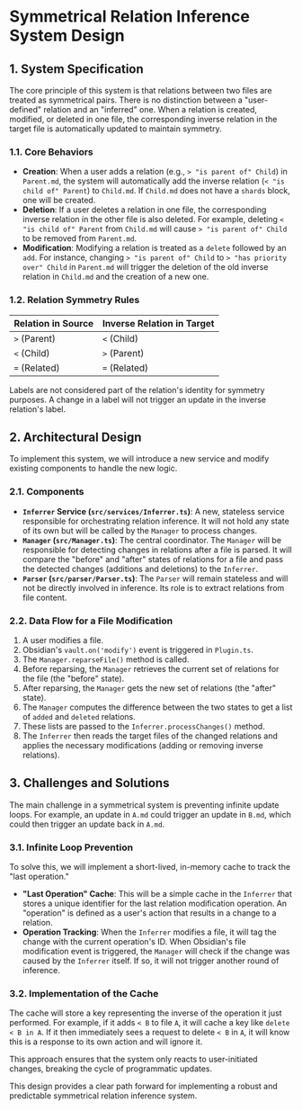 # Symmetrical Relation Inference System Design

## 1. System Specification

The core principle of this system is that relations between two files are treated as symmetrical pairs. There is no distinction between a "user-defined" relation and an "inferred" one. When a relation is created, modified, or deleted in one file, the corresponding inverse relation in the target file is automatically updated to maintain symmetry.

### 1.1. Core Behaviors

-   **Creation**: When a user adds a relation (e.g., `> "is parent of" Child`) in `Parent.md`, the system will automatically add the inverse relation (`< "is child of" Parent`) to `Child.md`. If `Child.md` does not have a `shards` block, one will be created.
-   **Deletion**: If a user deletes a relation in one file, the corresponding inverse relation in the other file is also deleted. For example, deleting `< "is child of" Parent` from `Child.md` will cause `> "is parent of" Child` to be removed from `Parent.md`.
-   **Modification**: Modifying a relation is treated as a `delete` followed by an `add`. For instance, changing `> "is parent of" Child` to `> "has priority over" Child` in `Parent.md` will trigger the deletion of the old inverse relation in `Child.md` and the creation of a new one.

### 1.2. Relation Symmetry Rules

| Relation in Source | Inverse Relation in Target |
| :--- | :--- |
| `>` (Parent) | `<` (Child) |
| `<` (Child) | `>` (Parent) |
| `=` (Related) | `=` (Related) |

Labels are not considered part of the relation's identity for symmetry purposes. A change in a label will not trigger an update in the inverse relation's label.

## 2. Architectural Design

To implement this system, we will introduce a new service and modify existing components to handle the new logic.

### 2.1. Components

-   **`Inferrer` Service (`src/services/Inferrer.ts`)**: A new, stateless service responsible for orchestrating relation inference. It will not hold any state of its own but will be called by the `Manager` to process changes.
-   **`Manager` (`src/Manager.ts`)**: The central coordinator. The `Manager` will be responsible for detecting changes in relations after a file is parsed. It will compare the "before" and "after" states of relations for a file and pass the detected changes (additions and deletions) to the `Inferrer`.
-   **`Parser` (`src/parser/Parser.ts`)**: The `Parser` will remain stateless and will not be directly involved in inference. Its role is to extract relations from file content.

### 2.2. Data Flow for a File Modification

1.  A user modifies a file.
2.  Obsidian's `vault.on('modify')` event is triggered in `Plugin.ts`.
3.  The `Manager.reparseFile()` method is called.
4.  Before reparsing, the `Manager` retrieves the current set of relations for the file (the "before" state).
5.  After reparsing, the `Manager` gets the new set of relations (the "after" state).
6.  The `Manager` computes the difference between the two states to get a list of `added` and `deleted` relations.
7.  These lists are passed to the `Inferrer.processChanges()` method.
8.  The `Inferrer` then reads the target files of the changed relations and applies the necessary modifications (adding or removing inverse relations).

## 3. Challenges and Solutions

The main challenge in a symmetrical system is preventing infinite update loops. For example, an update in `A.md` could trigger an update in `B.md`, which could then trigger an update back in `A.md`.

### 3.1. Infinite Loop Prevention

To solve this, we will implement a short-lived, in-memory cache to track the "last operation."

-   **"Last Operation" Cache**: This will be a simple cache in the `Inferrer` that stores a unique identifier for the last relation modification operation. An "operation" is defined as a user's action that results in a change to a relation.
-   **Operation Tracking**: When the `Inferrer` modifies a file, it will tag the change with the current operation's ID. When Obsidian's file modification event is triggered, the `Manager` will check if the change was caused by the `Inferrer` itself. If so, it will not trigger another round of inference.

### 3.2. Implementation of the Cache

The cache will store a key representing the inverse of the operation it just performed. For example, if it adds `< B` to file `A`, it will cache a key like `delete < B in A`. If it then immediately sees a request to delete `< B` in `A`, it will know this is a response to its own action and will ignore it.

This approach ensures that the system only reacts to user-initiated changes, breaking the cycle of programmatic updates.

This design provides a clear path forward for implementing a robust and predictable symmetrical relation inference system.
